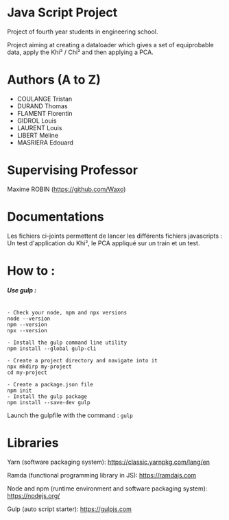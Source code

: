 # Java Script Project
Project of fourth year students in engineering school.

Project aiming at creating a dataloader which gives a set of equiprobable data, apply the Khi² / Chi² and then applying a PCA.

# Authors (A to Z)

- COULANGE Tristan
- DURAND Thomas
- FLAMENT Florentin
- GIDROL Louis
- LAURENT Louis
- LIBERT Méline
- MASRIERA Edouard

# Supervising Professor
Maxime ROBIN (https://github.com/Waxo)

# Documentations

Les fichiers ci-joints permettent de lancer les différents fichiers javascripts : Un test d'application du Khi², le PCA appliqué sur un train et un test. 

# How to : 

##### Use gulp : 
```

- Check your node, npm and npx versions
node --version
npm --version
npx --version

- Install the gulp command line utility
npm install --global gulp-cli

- Create a project directory and navigate into it
npx mkdirp my-project
cd my-project

- Create a package.json file
npm init
- Install the gulp package
npm install --save-dev gulp
```
Launch the gulpfile with the command : ```gulp```
# Libraries
Yarn (software packaging system):
https://classic.yarnpkg.com/lang/en

Ramda (functional programming library in JS):
https://ramdajs.com 

Node and npm (runtime environment and software packaging system):
https://nodejs.org/

Gulp (auto script starter):
https://gulpjs.com
